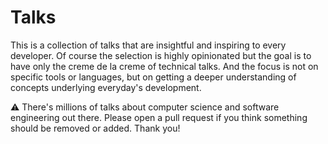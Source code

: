# Talks

This is a collection of talks that are insightful and inspiring to every developer. Of course the selection is highly opinionated but the goal is to have only the creme de la creme of technical talks. And the focus is not on specific tools or languages, but on getting a deeper understanding of concepts underlying everyday's development.

⚠️ There's millions of talks about computer science and software engineering out there. Please open a pull request if you think something should be removed or added. Thank you!





